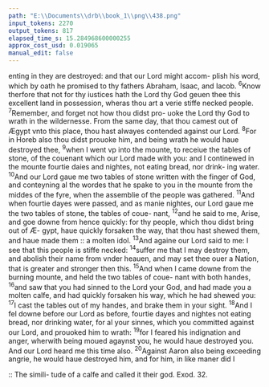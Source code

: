 ```yaml
---
path: "E:\\Documents\\drb\\book_1\\png\\438.png"
input_tokens: 2270
output_tokens: 817
elapsed_time_s: 15.284968600000255
approx_cost_usd: 0.019065
manual_edit: false
---
```

enting in they are destroyed: and that our Lord might accom-
plish his word, which by oath he promised to thy fathers
Abraham, Isaac, and Iacob. <sup>6</sup>Know therfore that not for
thy iustices hath the Lord thy God geuen thee this excellent
land in possession, wheras thou art a verie stiffe necked
people. <sup>7</sup>Remember, and forget not how thou didst pro-
uoke the Lord thy God to wrath in the wildernesse. From
the same day, that thou camest out of Ægypt vnto this place,
thou hast alwayes contended against our Lord. <sup>8</sup>For in
Horeb also thou didst prouoke him, and being wrath he
would haue destroyed thee, <sup>9</sup>when I went vp into the
mounte, to receiue the tables of stone, of the couenant
which our Lord made with you: and I continewed in the
mounte fourtie daies and nightes, not eating bread, nor drink-
ing water. <sup>10</sup>And our Lord gaue me two tables of stone
written with the finger of God, and conteyning al the wordes
that he spake to you in the mounte from the middes of the
fyre, when the assemblie of the people was gathered. <sup>11</sup>And
when fourtie dayes were passed, and as manie nightes, our
Lord gaue me the two tables of stone, the tables of coue-
nant, <sup>12</sup>and he said to me, Arise, and goe downe from hence
quickly: for thy people, which thou didst bring out of Æ-
gypt, haue quickly forsaken the way, that thou hast shewed
them, and haue made them :: a molten idol. <sup>13</sup>And againe
our Lord said to me: I see that this people is stiffe necked:
<sup>14</sup>suffer me that I may destroy them, and abolish their name
from vnder heauen, and may set thee ouer a Nation, that is
greater and stronger then this. <sup>15</sup>And when I came downe
from the burning mounte, and held the two tables of coue-
nant with both handes, <sup>16</sup>and saw that you had sinned to
the Lord your God, and had made you a molten calfe, and
had quickly forsaken his way, which he had shewed you:
<sup>17</sup>I cast the tables out of my handes, and brake them in your
sight. <sup>18</sup>And I fel downe before our Lord as before, fourtie
dayes and nightes not eating bread, nor drinking water, for
al your sinnes, which you committed against our Lord, and
prouoked him to wrath: <sup>19</sup>for I feared his indignation and
anger, wherwith being moued agaynst you, he would haue
destroyed you. And our Lord heard me this time also.
<sup>20</sup>Against Aaron also being exceeding angrie, he would
haue destroyed him, and for him, in like maner did I

<aside>:: The simili-
tude of a calfe
and called it
their god.
Exod. 32.</aside>

[^1]: Exod. 32.